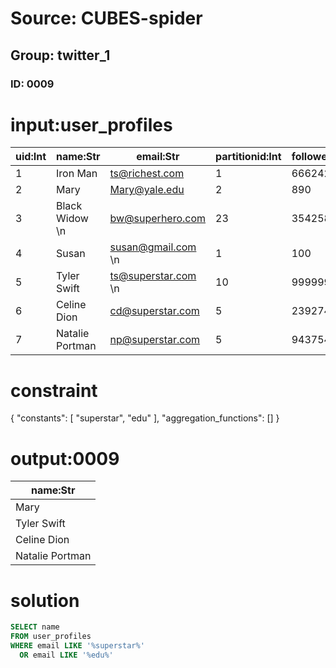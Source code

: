 # Source: CUBES-spider
## Group: twitter_1
### ID: 0009

# input:user_profiles

| uid:Int | name:Str | email:Str | partitionid:Int | followers:Int |
|---|---|---|---|---|
| 1 | Iron Man | ts@richest.com | 1 | 6662425 |
| 2 | Mary | Mary@yale.edu | 2 | 890 |
| 3 | Black Widow \n  | bw@superhero.com | 23 | 35425845 |
| 4 | Susan | susan@gmail.com \n  | 1 | 100 |
| 5 | Tyler Swift | ts@superstar.com \n  | 10 | 99999998 |
| 6 | Celine Dion | cd@superstar.com | 5 | 23927492 |
| 7 | Natalie Portman | np@superstar.com | 5 | 94375428 |

# constraint

{
  "constants": [
    "superstar",
    "edu"
  ],
  "aggregation_functions": []
}

# output:0009

| name:Str |
|---|
| Mary |
| Tyler Swift |
| Celine Dion |
| Natalie Portman |

# solution

```sql
SELECT name
FROM user_profiles
WHERE email LIKE '%superstar%'
  OR email LIKE '%edu%'
```
